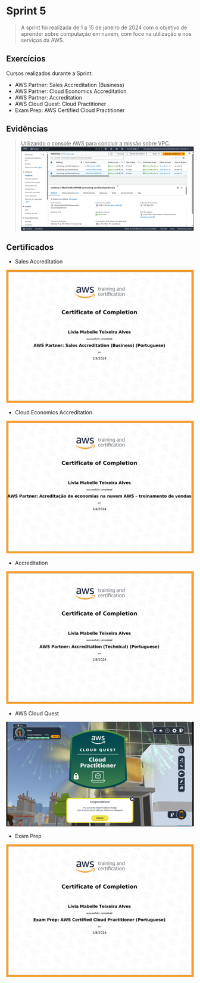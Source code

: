 # Sprint 5

> A sprint foi realizada de 1 a 15 de janeiro de 2024 com o objetivo de aprender sobre computação em nuvem, com foco na utilização e nos serviços da AWS.

## Exercícios  

Cursos realizados durante a Sprint:
- AWS Partner: Sales Accreditation (Business)
- AWS Partner: Cloud Economics Accreditation
- AWS Partner: Accreditation
- AWS Cloud Quest: Cloud Practitioner
- Exam Prep: AWS Certified Cloud Practitioner

## Evidências

> Utilizando o console AWS para concluir a missão sobre VPC.
![Console AWS](evidencias/console-ec2.png)

## Certificados

- Sales Accreditation

![Cerificado Sales Accreditation](certificados/sales-accreditation.jpg)

- Cloud Economics Accreditation

![Cerificado Cloud Economics](certificados/cloud-economics.jpg)

- Accreditation

![Cerificado Accreditation](certificados/accreditation.jpg)

- AWS Cloud Quest

![Cerificado Cloud Quest](certificados/cloud-quest.png)

- Exam Prep

![Cerificado Exam Prep](certificados/exam-prep.jpg)


